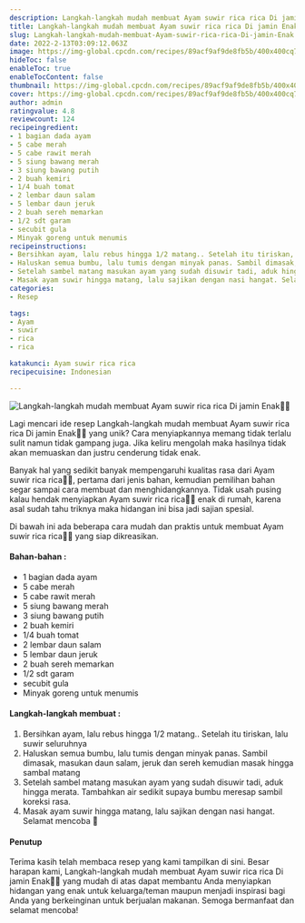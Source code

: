 ```yaml
---
description: Langkah-langkah mudah membuat Ayam suwir rica rica Di jamin Enak"
title: Langkah-langkah mudah membuat Ayam suwir rica rica Di jamin Enak
slug: Langkah-langkah-mudah-membuat-Ayam-suwir-rica-rica-Di-jamin-Enak
date: 2022-2-13T03:09:12.063Z
image: https://img-global.cpcdn.com/recipes/89acf9af9de8fb5b/400x400cq70/photo.jpg
hideToc: false
enableToc: true
enableTocContent: false
thumbnail: https://img-global.cpcdn.com/recipes/89acf9af9de8fb5b/400x400cq70/photo.jpg
cover: https://img-global.cpcdn.com/recipes/89acf9af9de8fb5b/400x400cq70/photo.jpg
author: admin
ratingvalue: 4.8
reviewcount: 124
recipeingredient:
- 1 bagian dada ayam
- 5 cabe merah
- 5 cabe rawit merah
- 5 siung bawang merah
- 3 siung bawang putih
- 2 buah kemiri
- 1/4 buah tomat
- 2 lembar daun salam
- 5 lembar daun jeruk
- 2 buah sereh memarkan
- 1/2 sdt garam
- secubit gula
- Minyak goreng untuk menumis
recipeinstructions:
- Bersihkan ayam, lalu rebus hingga 1/2 matang.. Setelah itu tiriskan, lalu suwir seluruhnya
- Haluskan semua bumbu, lalu tumis dengan minyak panas. Sambil dimasak, masukan daun salam, jeruk dan sereh kemudian masak hingga sambal matang
- Setelah sambel matang masukan ayam yang sudah disuwir tadi, aduk hingga merata. Tambahkan air sedikit supaya bumbu meresap sambil koreksi rasa.
- Masak ayam suwir hingga matang, lalu sajikan dengan nasi hangat. Selamat mencoba 🍴
categories:
- Resep

tags:
- Ayam
- suwir
- rica
- rica

katakunci: Ayam suwir rica rica
recipecuisine: Indonesian

---
```


![Langkah-langkah mudah membuat Ayam suwir rica rica Di jamin Enak👩‍🍳](https://img-global.cpcdn.com/recipes/89acf9af9de8fb5b/400x400cq70/photo.jpg)

Lagi mencari ide resep Langkah-langkah mudah membuat Ayam suwir rica rica Di jamin Enak👩‍🍳 yang unik? Cara menyiapkannya memang tidak terlalu sulit namun tidak gampang juga. Jika keliru mengolah maka hasilnya tidak akan memuaskan dan justru cenderung tidak enak.

Banyak hal yang sedikit banyak mempengaruhi kualitas rasa dari Ayam suwir rica rica👩‍🍳, pertama dari jenis bahan, kemudian pemilihan bahan segar sampai cara membuat dan menghidangkannya. Tidak usah pusing kalau hendak menyiapkan Ayam suwir rica rica👩‍🍳 enak di rumah, karena asal sudah tahu triknya maka hidangan ini bisa jadi sajian spesial.

Di bawah ini ada beberapa cara mudah dan praktis untuk membuat Ayam suwir rica rica👩‍🍳 yang siap dikreasikan.

<!--inarticleads1-->

#### Bahan-bahan :

- 1 bagian dada ayam
- 5 cabe merah
- 5 cabe rawit merah
- 5 siung bawang merah
- 3 siung bawang putih
- 2 buah kemiri
- 1/4 buah tomat
- 2 lembar daun salam
- 5 lembar daun jeruk
- 2 buah sereh memarkan
- 1/2 sdt garam
- secubit gula
- Minyak goreng untuk menumis

<!--inarticleads2-->

#### Langkah-langkah membuat :

1. Bersihkan ayam, lalu rebus hingga 1/2 matang.. Setelah itu tiriskan, lalu suwir seluruhnya
1. Haluskan semua bumbu, lalu tumis dengan minyak panas. Sambil dimasak, masukan daun salam, jeruk dan sereh kemudian masak hingga sambal matang
1. Setelah sambel matang masukan ayam yang sudah disuwir tadi, aduk hingga merata. Tambahkan air sedikit supaya bumbu meresap sambil koreksi rasa.
1. Masak ayam suwir hingga matang, lalu sajikan dengan nasi hangat. Selamat mencoba 🍴

#### Penutup

Terima kasih telah membaca resep yang kami tampilkan di sini. Besar harapan kami, Langkah-langkah mudah membuat Ayam suwir rica rica Di jamin Enak👩‍🍳 yang mudah di atas dapat membantu Anda menyiapkan hidangan yang enak untuk keluarga/teman maupun menjadi inspirasi bagi Anda yang berkeinginan untuk berjualan makanan. Semoga bermanfaat dan selamat mencoba!